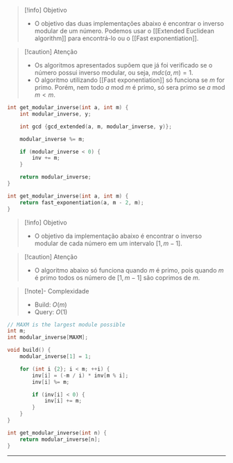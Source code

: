 > [!info] Objetivo
> - O objetivo das duas implementações abaixo é encontrar o inverso modular de um número. Podemos usar o [[Extended Euclidean algorithm]] para encontrá-lo ou o [[Fast exponentiation]].

> [!caution] Atenção
> - Os algoritmos apresentados supõem que já foi verificado se o número possui inverso modular, ou seja, $mdc(a, m) = 1$.
> - O algoritmo utilizando [[Fast exponentiation]] só funciona se $m$ for primo. Porém, nem todo $a \text{ mod } m$ é primo, só sera primo se $a \text{ mod } m < m$.

```cpp
int get_modular_inverse(int a, int m) {
	int modular_inverse, y;

	int gcd {gcd_extended(a, m, modular_inverse, y)};

	modular_inverse %= m;

	if (modular_inverse < 0) {
		inv += m;
	}

	return modular_inverse;
}
```

```cpp
int get_modular_inverse(int a, int m) {
	return fast_exponentiation(a, m - 2, m);
}
```

> [!info] Objetivo
> - O objetivo da implementação abaixo é encontrar o inverso modular de cada número em um intervalo $[1, m - 1]$.

> [!caution] Atenção
> - O algoritmo abaixo só funciona quando $m$ é primo, pois quando $m$ é primo todos os número de $[1, m - 1]$ são coprimos de $m$.

> [!note]- Complexidade
> - Build: $O(m)$
> - Query: $O(1)$

```cpp
// MAXM is the largest module possible
int m;
int modular_inverse[MAXM];

void build() {
	modular_inverse[1] = 1;

	for (int i {2}; i < m; ++i) {
		inv[i] = (-m / i) * inv[m % i];
		inv[i] %= m;

		if (inv[i] < 0) {
			inv[i] += m;
		}
	}
}

int get_modular_inverse(int n) {
	return modular_inverse[n];
}
```

---